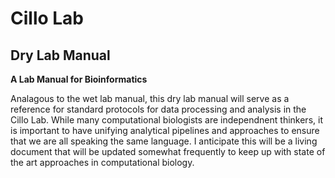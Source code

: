 # Cillo Lab
## Dry Lab Manual
**A Lab Manual for Bioinformatics**

Analagous to the wet lab manual, this dry lab manual will serve as a reference for standard protocols for data processing and analysis in the Cillo Lab. While many computational biologists are independnent thinkers, it is important to have unifying analytical pipelines and approaches to ensure that we are all speaking the same language. I anticipate this will be a living document that will be updated somewhat frequently to keep up with state of the art approaches in computational biology.

